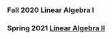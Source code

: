  <h3>
 Fall 2020 <a>Linear Algebra I  </a> 
</h3>
<h3>
 Spring 2021 <a href="LinearAlgebraSp21">Linear Algebra II </a> 
</h3>

 

 
